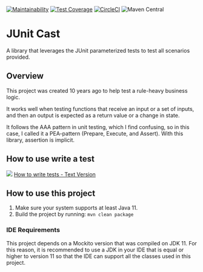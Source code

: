 [![Maintainability](https://api.codeclimate.com/v1/badges/33f6b1ec8bd617111960/maintainability)](https://codeclimate.com/github/roycetech/junit-cast/maintainability)
[![Test Coverage](https://api.codeclimate.com/v1/badges/33f6b1ec8bd617111960/test_coverage)](https://codeclimate.com/github/roycetech/junit-cast/test_coverage)
[![CircleCI](https://dl.circleci.com/status-badge/img/circleci/8icWCYAEYCg5qEpZBqxQK1/4oRakASGeyEGFn55CaDJdK/tree/master.svg?style=svg&circle-token=cab96ffce5a3b5ee4869faa6a7f0926413465b2e)](https://dl.circleci.com/status-badge/redirect/circleci/8icWCYAEYCg5qEpZBqxQK1/4oRakASGeyEGFn55CaDJdK/tree/master)
![Maven Central](https://img.shields.io/maven-central/v/io.github.roycetech/junit-cast?link=https%3A%2F%2Fcentral.sonatype.com%2Fartifact%2Fio.github.roycetech%2Fjunit-cast)

# JUnit Cast

A library that leverages the JUnit parameterized tests to test all scenarios provided. 

## Overview

This project was created 10 years ago to help test a rule-heavy business logic. 

It works well when testing functions that receive an input or a set of inputs, and then an output is expected as a return value or a change in state.

It follows the AAA pattern in unit testing, which I find confusing, so in this case, I called it a PEA-pattern (Prepare, Execute, and Assert). With this library, assertion is implicit.

## How to use write a test

![](./assets/images/demo-short.gif)
[How to write tests - Text Version](./how-to-write-tests.md)

## How to use this project

1. Make sure your system supports at least Java 11.
2. Build the project by running: `mvn clean package`

### IDE Requirements

This project depends on a Mockito version that was compiled on JDK 11. For this reason, it is recommended to use a JDK in your IDE that is equal or higher to version 11 so that the IDE can support all the classes used in this project.
